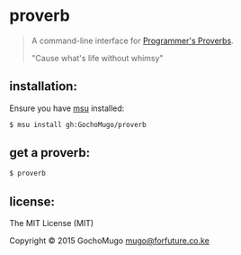 
# proverb

> A command-line interface for [Programmer's Proverbs](https://github.com/AntJanus/programmers-proverbs).
>
> "Cause what's life without whimsy"


## installation:

Ensure you have [msu](https://github.com/GochoMugo/msu) installed:

```bash
$ msu install gh:GochoMugo/proverb
```


## get a proverb:

```bash
$ proverb
```


## license:

The MIT License (MIT)

Copyright &copy; 2015 GochoMugo <mugo@forfuture.co.ke>

